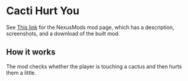 # Cacti Hurt You


See [This link](http://www.nexusmods.com/stardewvalley/mods/4019) for the NexusMods mod page, which has a description, screenshots, and a download of the built mod.

## How it works

The mod checks whether the player is touching a cactus and then hurts them a little.